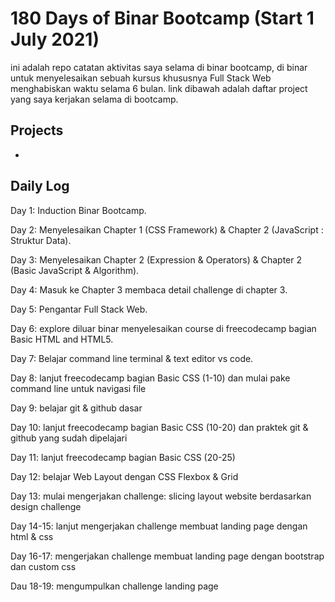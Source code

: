 # 180 Days of Binar Bootcamp (Start 1 July 2021)

ini adalah repo catatan aktivitas saya selama di binar bootcamp, di binar untuk menyelesaikan sebuah kursus khususnya Full Stack Web menghabiskan waktu selama 6 bulan. link dibawah adalah daftar project yang saya kerjakan selama di bootcamp. 

## Projects

-

## Daily Log

Day 1: Induction Binar Bootcamp.

Day 2: Menyelesaikan Chapter 1 (CSS Framework) & Chapter 2 (JavaScript : Struktur Data).

Day 3: Menyelesaikan Chapter 2 (Expression & Operators) & Chapter 2 (Basic JavaScript & Algorithm).

Day 4: Masuk ke Chapter 3 membaca detail challenge di chapter 3.

Day 5: Pengantar Full Stack Web.

Day 6: explore diluar binar menyelesaikan course di freecodecamp bagian Basic HTML and HTML5.

Day 7: Belajar command line terminal & text editor vs code. 

Day 8: lanjut freecodecamp bagian Basic CSS (1-10) dan mulai pake command line untuk navigasi file

Day 9: belajar git & github dasar

Day 10: lanjut freecodecamp bagian Basic CSS (10-20) dan praktek git & github yang sudah dipelajari

Day 11: lanjut freecodecamp bagian Basic CSS (20-25)

Day 12: belajar Web Layout dengan CSS Flexbox & Grid

Day 13: mulai mengerjakan challenge: slicing layout website berdasarkan design challenge

Day 14-15: lanjut mengerjakan challenge membuat landing page dengan html & css 

Day 16-17: mengerjakan challenge membuat landing page dengan bootstrap dan custom css

Dau 18-19: mengumpulkan challenge landing page
